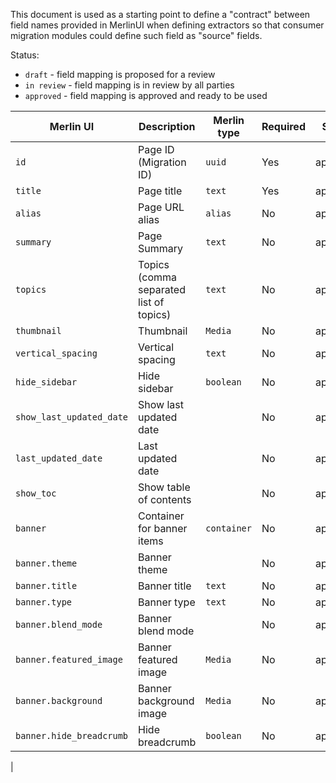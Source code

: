 This document is used as a starting point to define a "contract" between field
names provided in MerlinUI when defining extractors so that consumer migration
modules could define such field as "source" fields.

Status:

- `draft` - field mapping is proposed for a review
- `in review` - field mapping is in review by all parties
- `approved` - field mapping is approved and ready to be used

| Merlin UI                | Description                             | Merlin type | Required | Status   | CivicTheme                          | CivicTheme version |
|--------------------------|-----------------------------------------|-------------|----------|----------|-------------------------------------|--------------------|
| `id`                     | Page ID (Migration ID)                  | `uuid`      | Yes      | approved | `id`                                | 1.4                |
| `title`                  | Page title                              | `text`      | Yes      | approved | `title`                             | 1.4                |
| `alias`                  | Page URL alias                          | `alias`     | No       | approved | `alias`                             | 1.4                |
| `summary`                | Page Summary                            | `text`      | No       | approved | `field_n_summary`                   | 1.4                |
| `topics`                 | Topics (comma separated list of topics) | `text`      | No       | approved | `field_c_n_topics`                  | 1.4                |
| `thumbnail`              | Thumbnail                               | `Media`     | No       | approved | `field_c_n_thumbnail`               | 1.4                |
| `vertical_spacing`       | Vertical spacing                        | `text`      | No       | approved | `field_c_n_vertical_spacing`        | 1.4                |
| `hide_sidebar`           | Hide sidebar                            | `boolean`   | No       | approved | `field_c_n_hide_sidebar`            | 1.4                |
| `show_last_updated_date` | Show last updated date                  |             | No       | approved | `field_c_n_show_last_updated`       | 1.4                |
| `last_updated_date`      | Last updated date                       |             | No       | approved | `field_c_n_custom_last_updated`     | 1.4                |
| `show_toc`               | Show table of contents                  |             | No       | approved | `field_c_n_show_toc`                | 1.4                |
| `banner`                 | Container for banner items              | `container` | No       | approved |                                     | 1.4                |
| `banner.theme`           | Banner theme                            |             | No       | approved | `field_c_n_banner_theme`            | 1.4                |
| `banner.title`           | Banner title                            | `text`      | No       | approved | `field_c_n_banner_title`            | 1.4                |
| `banner.type`            | Banner type                             | `text`      | No       | approved | `field_c_n_banner_type`             | 1.4                |
| `banner.blend_mode`      | Banner blend mode                       |             | No       | approved | `field_c_n_blend_mode`              | 1.4                |
| `banner.featured_image`  | Banner featured image                   | `Media`     | No       | approved | `field_c_n_banner_featured_image`   | 1.4                |
| `banner.background`      | Banner background image                 | `Media`     | No       | approved | `field_c_n_banner_background_image` | 1.4                |
| `banner.hide_breadcrumb` | Hide breadcrumb                         | `boolean`   | No       | approved | `field_c_n_banner_hide_breadcrumb`  | 1.4                |
|
